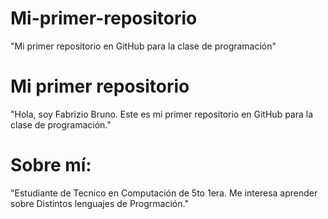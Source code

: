 # Mi-primer-repositorio
"Mi primer repositorio en GitHub para la clase de programación"
# Mi primer repositorio 
"Hola, soy Fabrizio Bruno. Este es mi primer repositorio en GitHub para la clase de programación."
# Sobre mí: 
"Estudiante de Tecnico en Computación de 5to 1era. Me interesa aprender sobre Distintos lenguajes de Progrmación."